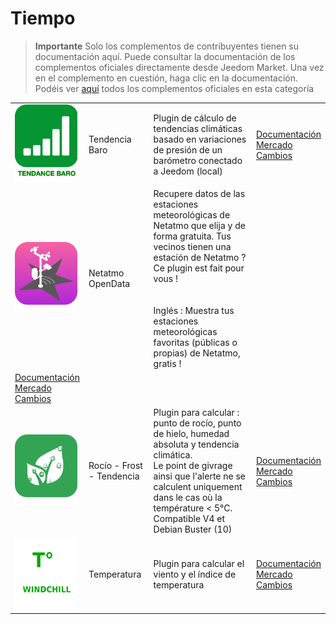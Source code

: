 
# Tiempo


>**Importante**
>Solo los complementos de contribuyentes tienen su documentación aquí. Puede consultar la documentación de los complementos oficiales directamente desde Jeedom Market. Una vez en el complemento en cuestión, haga clic en la documentación.
>Podéis ver [aquí](https://market.jeedom.com/index.php?v=d&p=market&type=plugin&categorie=weather) todos los complementos oficiales en esta categoría


| | | | |
|--- | --- | --- | ---|
|<img src="baro/baro_icon.png" class="pluginLogo" width="100" />|Tendencia Baro|Plugin de cálculo de tendencias climáticas basado en variaciones de presión de un barómetro conectado a Jeedom (local)|[Documentación](https://odolc.github.io/Baro/es_ES/)<br/>[Mercado](https://market.jeedom.com/index.php?v=d&p=market_display&id=2405)<br/>[Cambios](https://odolc.github.io/Baro/es_ES/changelog)|
|<img src="netatmoPublicData/netatmoPublicData_icon.png" class="pluginLogo" width="100" />|Netatmo OpenData|Recupere datos de las estaciones meteorológicas de Netatmo que elija y de forma gratuita. Tus vecinos tienen una estación de Netatmo ? <br />  Ce plugin est fait pour vous ! <br/><br/><br/>Inglés : Muestra tus estaciones meteorológicas favoritas (públicas o propias) de Netatmo, gratis ! 
|[Documentación](https://jim005.github.io/jeedom-netatmoPublicData/es_ES/)<br/>[Mercado](https://market.jeedom.com/index.php?v=d&p=market_display&id=4008)<br/>[Cambios](https://jim005.github.io/jeedom-netatmoPublicData/es_ES/changelog)|
|<img src="rosee/rosee_icon.png" class="pluginLogo" width="100" />|Rocío - Frost - Tendencia|Plugin para calcular : punto de rocío, punto de hielo, humedad absoluta y tendencia climática. <BR/>Le point de givrage ainsi que l'alerte ne se calculent uniquement dans le cas où la température < 5°C. <BR />Compatible V4 et Debian Buster (10)|[Documentación](https://jealg.github.io/documentation/plugin-rosee/es_ES/)<br/>[Mercado](https://market.jeedom.com/index.php?v=d&p=market_display&id=1653)<br/>[Cambios](https://jealg.github.io/documentation/plugin-rosee/es_ES/changelog)|
|<img src="temperature/temperature_icon.png" class="pluginLogo" width="100" />|Temperatura|Plugin para calcular el viento y el índice de temperatura|[Documentación](https://odolc.github.io/Temperature/es_ES/)<br/>[Mercado](https://market.jeedom.com/index.php?v=d&p=market_display&id=2778)<br/>[Cambios](https://odolc.github.io/Temperature/es_ES/changelog)|
